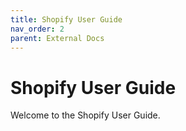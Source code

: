 ```yaml
---
title: Shopify User Guide
nav_order: 2
parent: External Docs
---
```


# Shopify User Guide

Welcome to the Shopify User Guide.
